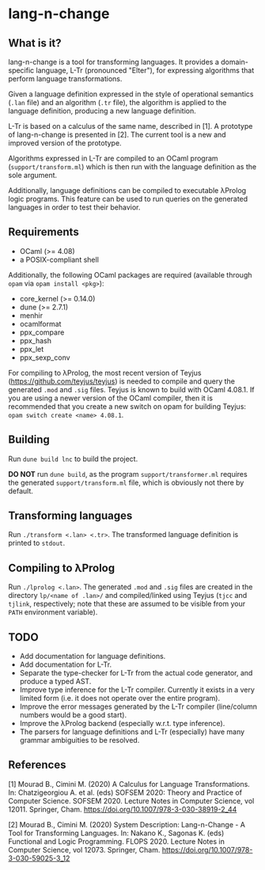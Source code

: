 # lang-n-change

## What is it?

lang-n-change is a tool for transforming languages.
It provides a domain-specific language, L-Tr (pronounced "Elter"), for expressing algorithms that perform language transformations.

Given a language definition expressed in the style of operational semantics (`.lan` file) and an algorithm (`.tr` file), the algorithm is applied to the language definition, producing a new language definition.

L-Tr is based on a calculus of the same name, described in [1].
A prototype of lang-n-change is presented in [2].
The current tool is a new and improved version of the prototype.

Algorithms expressed in L-Tr are compiled to an OCaml program (`support/transform.ml`) which is then run with the language definition as the sole argument.

Additionally, language definitions can be compiled to executable λProlog logic programs.
This feature can be used to run queries on the generated languages in order to test their behavior.

## Requirements

- OCaml (>= 4.08)
- a POSIX-compliant shell

Additionally, the following OCaml packages are required (available through `opam` via `opam install <pkg>`):

- core_kernel (>= 0.14.0)
- dune (>= 2.7.1)
- menhir
- ocamlformat
- ppx_compare
- ppx_hash
- ppx_let
- ppx_sexp_conv

For compiling to λProlog, the most recent version of Teyjus (https://github.com/teyjus/teyjus) is needed to compile and query the generated `.mod` and `.sig` files.
Teyjus is known to build with OCaml 4.08.1.
If you are using a newer version of the OCaml compiler, then it is recommended that you create a new switch on opam for building Teyjus: `opam switch create <name> 4.08.1`.

## Building

Run `dune build lnc` to build the project.

**DO NOT** run `dune build`, as the program `support/transformer.ml` requires the generated `support/transform.ml` file, which is obviously not there by default.

## Transforming languages

Run `./transform <.lan> <.tr>`. The transformed language definition is printed to `stdout`.

## Compiling to λProlog

Run `./lprolog <.lan>`. The generated `.mod` and `.sig` files are created in the directory `lp/<name of .lan>/` and compiled/linked using Teyjus (`tjcc` and `tjlink`, respectively; note that these are assumed to be visible from your `PATH` environment variable).

## TODO

- Add documentation for language definitions.
- Add documentation for L-Tr.
- Separate the type-checker for L-Tr from the actual code generator, and produce a typed AST.
- Improve type inference for the L-Tr compiler. Currently it exists in a very limited form (i.e. it does not operate over the entire program).
- Improve the error messages generated by the L-Tr compiler (line/column numbers would be a good start).
- Improve the λProlog backend (especially w.r.t. type inference).
- The parsers for language definitions and L-Tr (especially) have many grammar ambiguities to be resolved.

## References

[1] Mourad B., Cimini M. (2020) A Calculus for Language Transformations. In: Chatzigeorgiou A. et al. (eds) SOFSEM 2020: Theory and Practice of Computer Science. SOFSEM 2020. Lecture Notes in Computer Science, vol 12011. Springer, Cham. https://doi.org/10.1007/978-3-030-38919-2_44

[2] Mourad B., Cimini M. (2020) System Description: Lang-n-Change - A Tool for Transforming Languages. In: Nakano K., Sagonas K. (eds) Functional and Logic Programming. FLOPS 2020. Lecture Notes in Computer Science, vol 12073. Springer, Cham. https://doi.org/10.1007/978-3-030-59025-3_12
